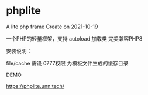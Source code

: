 # phplite
A lite php frame
Create on 2021-10-19

一个PHP的轻量框架，支持 autoload 加载类
完美兼容PHP8


安装说明：

file/cache  需设 0777权限  为模板文件生成的缓存目录

DEMO

https://phplite.unn.tech/

